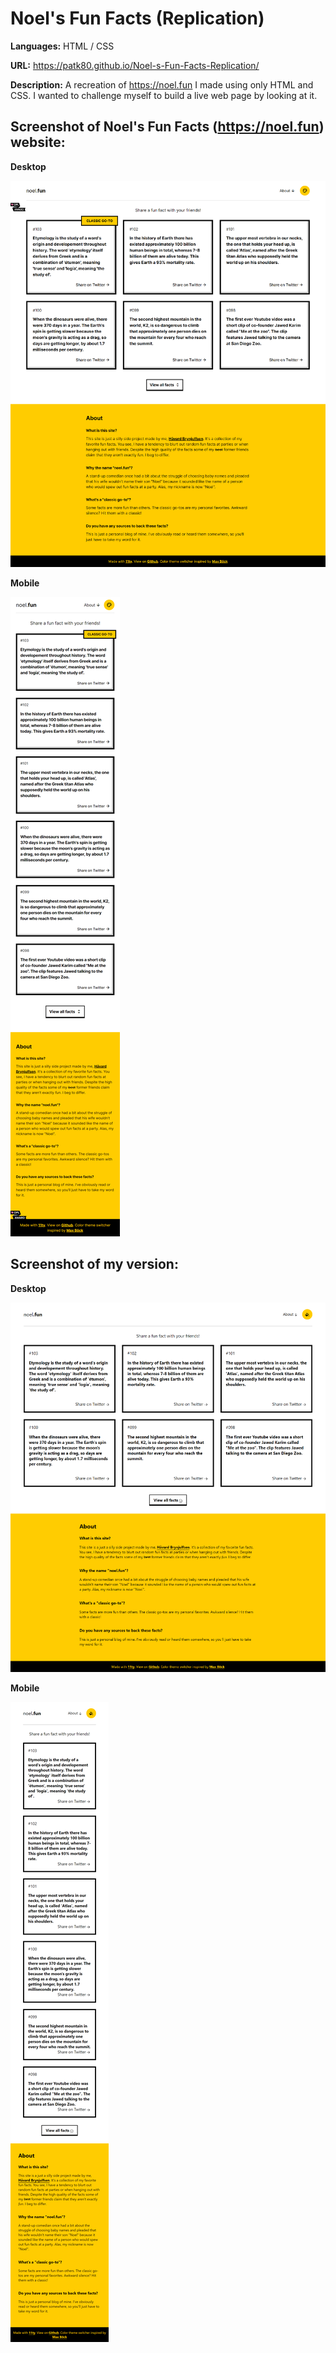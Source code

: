 # Noel's Fun Facts (Replication)
**Languages:** HTML / CSS

**URL:** https://patk80.github.io/Noel-s-Fun-Facts-Replication/

**Description:** A recreation of https://noel.fun I made using only HTML and CSS. I wanted to challenge myself to build a live web page by looking at it.

## Screenshot of Noel's Fun Facts (https://noel.fun) website:

**Desktop**

![](img/Noels-Fun-Facts-Desktop-Screenshot.png)

**Mobile**

![](img/Noels-Fun-Facts-Mobile-Screenshot-v2.png)

## Screenshot of my version:

**Desktop**

![](img/My-Page-Desktop-Screenshot.png)

**Mobile**

![](img/My-Page-Mobile-Screenshot.png)

